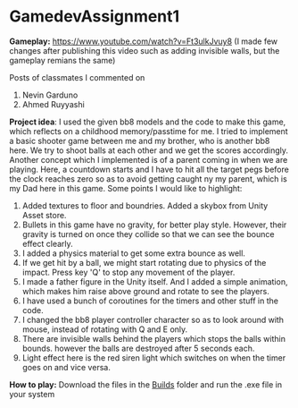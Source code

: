 # GamedevAssignment1

**Gameplay:** https://www.youtube.com/watch?v=Ft3ulkJvuy8
(I made few changes after publishing this video such as adding invisible walls, but the gameplay remians the same)

 
Posts of classmates I commented on
1. Nevin Garduno
2. Ahmed Ruyyashi


**Project idea**: I used the given bb8 models and the code to make this game, which reflects on a childhood memory/passtime for me. I tried to implement a basic shooter game between me and my brother, who is another bb8 here. We try to shoot balls at each other and we get the scores accordingly. Another concept which I implemented is of a parent coming in when we are playing. Here, a countdown starts and I have to hit all the target pegs before the clock reaches zero so as to avoid getting caught ny my parent, which is my Dad here in this game. Some points I would like to highlight:

1. Added textures to floor and boundries. Added a skybox from Unity Asset store.
2. Bullets in this game have no gravity, for better play style. However, their gravity is turned on once they collide so that we can see the bounce effect clearly.
3. I added a physics material to get some extra bounce as well.
4. If we get hit by a ball, we might start rotating due to physics of the impact. Press key 'Q' to stop any movement of the player.
5. I made a father figure in the Unity itself. And I added a simple animation, which makes him raise above ground and rotate to see the players.
6. I have used a bunch of coroutines for the timers and other stuff in the code.
7. I changed the bb8 player controller character so as to look around with mouse, instead of rotating with Q and E only.
8. There are invisible walls behind the players which stops the balls within bounds. however the balls are destroyed after 5 seconds each.
9. Light effect here is the red siren light which switches on when the timer goes on and vice versa.

**How to play:**
Download the files in the [Builds](Builds) folder and run the .exe file in your system
